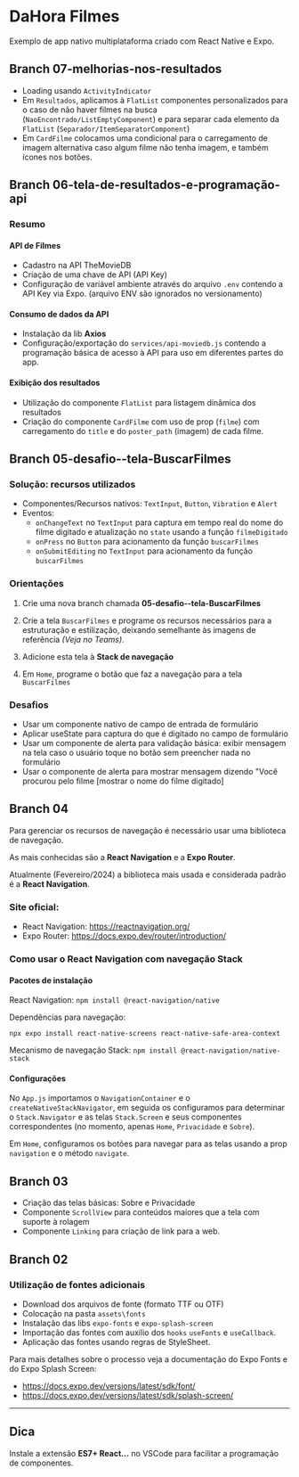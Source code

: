 # DaHora Filmes

Exemplo de app nativo multiplataforma criado com React Native e Expo.

## Branch 07-melhorias-nos-resultados

- Loading usando `ActivityIndicator`
- Em `Resultados`, aplicamos à `FlatList` componentes personalizados para o caso de não haver filmes na busca (`NaoEncontrado/ListEmptyComponent`) e
  para separar cada elemento da `FlatList` (`Separador/ItemSeparatorComponent`)
- Em `CardFilme` colocamos uma condicional para o carregamento de imagem alternativa caso algum filme não tenha imagem, e também ícones nos botões.

## Branch 06-tela-de-resultados-e-programação-api

### Resumo

#### API de Filmes

- Cadastro na API TheMovieDB
- Criação de uma chave de API (API Key)
- Configuração de variável ambiente através do arquivo `.env` contendo a API Key via Expo. (arquivo ENV são ignorados no versionamento)

#### Consumo de dados da API

- Instalação da lib **Axios**
- Configuração/exportação do `services/api-moviedb.js` contendo a programação básica de acesso à API para uso em diferentes partes do app.

#### Exibição dos resultados

- Utilização do componente `FlatList` para listagem dinâmica dos resultados
- Criação do componente `CardFilme` com uso de prop (`filme`) com carregamento do `title` e do `poster_path` (imagem) de cada filme.


## Branch 05-desafio--tela-BuscarFilmes

### Solução: recursos utilizados

- Componentes/Recursos nativos: `TextInput`, `Button`, `Vibration` e `Alert`
- Eventos:
  - `onChangeText` no `TextInput` para captura em tempo real do nome do filme digitado e atualização no `state` usando a função `filmeDigitado`
  - `onPress` no `Button` para acionamento da função `buscarFilmes`
  - `onSubmitEditing` no `TextInput` para acionamento da função `buscarFilmes`

### Orientações

1. Crie uma nova branch chamada **05-desafio--tela-BuscarFilmes**

2. Crie a tela `BuscarFilmes` e programe os recursos necessários para a estruturação e estilização, deixando semelhante às imagens de referência _(Veja no Teams)_.

3. Adicione esta tela à **Stack de navegação**

4. Em `Home`, programe o botão que faz a navegação para a tela `BuscarFilmes`

### Desafios

- Usar um componente nativo de campo de entrada de formulário
- Aplicar useState para captura do que é digitado no campo de formulário
- Usar um componente de alerta para validação básica: exibir mensagem na tela caso o usuário toque no botão sem preencher nada no formulário
- Usar o componente de alerta para mostrar mensagem dizendo "Você procurou pelo filme [mostrar o nome do filme digitado]

## Branch 04

Para gerenciar os recursos de navegação é necessário usar uma biblioteca de navegação.

As mais conhecidas são a **React Navigation** e a **Expo Router**.

Atualmente (Fevereiro/2024) a biblioteca mais usada e considerada padrão é a **React Navigation**.

### Site oficial:

- React Navigation: https://reactnavigation.org/
- Expo Router: https://docs.expo.dev/router/introduction/

### Como usar o React Navigation com navegação Stack

#### Pacotes de instalação

React Navigation: `npm install @react-navigation/native`

Dependências para navegação:

`npx expo install react-native-screens react-native-safe-area-context`

Mecanismo de navegação Stack: `npm install @react-navigation/native-stack`

#### Configurações

No `App.js` importamos o `NavigationContainer` e o `createNativeStackNavigator`, em seguida os configuramos para determinar o `Stack.Navigator` e as telas `Stack.Screen` e seus componentes correspondentes (no momento, apenas `Home`, `Privacidade` e `Sobre`).

Em `Home`, configuramos os botões para navegar para as telas usando a prop `navigation` e o método `navigate`.

## Branch 03

- Criação das telas básicas: Sobre e Privacidade
- Componente `ScrollView` para conteúdos maiores que a tela com suporte à rolagem
- Componente `Linking` para criação de link para a web.

## Branch 02

### Utilização de fontes adicionais

- Download dos arquivos de fonte (formato TTF ou OTF)
- Colocação na pasta `assets\fonts`
- Instalação das libs `expo-fonts` e `expo-splash-screen`
- Importação das fontes com auxílio dos `hooks` `useFonts` e `useCallback`.
- Aplicação das fontes usando regras de StyleSheet.

Para mais detalhes sobre o processo veja a documentação do Expo Fonts e do Expo Splash Screen:

- https://docs.expo.dev/versions/latest/sdk/font/
- https://docs.expo.dev/versions/latest/sdk/splash-screen/

---

## Dica

Instale a extensão **ES7+ React...** no VSCode para facilitar a programação de componentes.